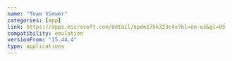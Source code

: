 ```yaml
---
name: "Team Viewer"
categories: [app]
link: https://apps.microsoft.com/detail/xpdm17hk323c4x?hl=en-us&gl=US
compatibility: emulation
versionFrom: "15.44.4"
type: applications
---
```


